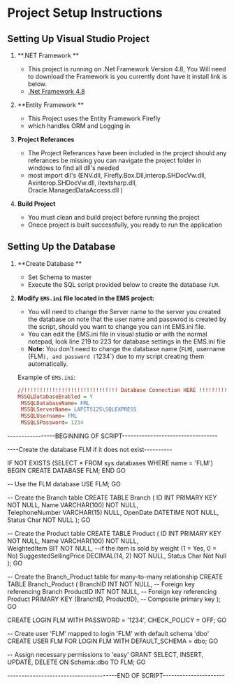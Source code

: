 # Project Setup Instructions


## Setting Up Visual Studio Project
 
1. **.NET Framework  **
   - This project is running on .Net Framework Version 4.8, You Will need to download the Framework is you currently dont have it install link is below.
   - [.Net Framework 4.8](https://dotnet.microsoft.com/en-us/download/dotnet-framework/net48)

2. **Entity Framework  **  
   - This Project uses the Entity Framework Firefly 
   - which handles ORM and Logging in
   
3. **Project Referances**
   - The Project Referances have been included in the project should any referances be missing you can navigate the project folder in windows to find all dll's needed
   - most import dll's (ENV.dll, Firefly.Box.Dll,interop.SHDocVw.dll, Axinterop.SHDocVw.dll, itextsharp.dll, Oracle.ManagedDataAccess.dll )
   
4. **Build Project**
   - You must clean and build project before running the project 
   - Onece project is built successfully, you ready to run the application  
   
   
## Setting Up the Database

1. **Create Database **
   - Set Schema to master
   - Execute the SQL script provided below to create the database `FLM`.
   

2. **Modify `EMS.ini` file located in the EMS project:**
   - You will need to change the Server name to the server you created the database on note that the user name and passwrod is created by the script, should you want to change
	 you can int EMS.ini file.
   - You can edit the EMS.ini file in visual studio or with the normal notepad, look line 219 to 223 for database settings in the EMS.ini file 
   - **Note:** You don't need to change the database name (`FLM`), username (FLM`), and password (`1234`) due to my script creating them automatically.
   
   Example of `EMS.ini`:
   ```ini
   //!!!!!!!!!!!!!!!!!!!!!!!!!!!!!! Database Connection HERE !!!!!!!!!!!!!!!!!!!!!!!!!!!!!
   MSSQLDatabaseEnabled = Y
	MSSQLDatabaseName= FML				
	MSSQLServerName= LAPITS125\SQLEXPRESS	
	MSSQLUsername= FML				
	MSSQLSPassword= 1234


-----------------BEGINNING OF SCRIPT----------------------------------

----Create the database FLM if it does not exist----------

IF NOT EXISTS (SELECT * FROM sys.databases WHERE name = 'FLM')
BEGIN
    CREATE DATABASE FLM;
END
GO

-- Use the FLM database
USE FLM;
GO

-- Create the Branch table
CREATE TABLE Branch (
    ID INT PRIMARY KEY NOT NULL, 
    Name VARCHAR(100) NOT NULL,      
    TelephoneNumber VARCHAR(15) NULL, 
    OpenDate DATETIME NOT NULL,       
	Status Char NOT NULL 
);
GO

-- Create the Product table
CREATE TABLE Product (
    ID INT PRIMARY KEY NOT NULL, 
    Name VARCHAR(100) NOT NULL,       
    WeightedItem BIT NOT NULL,        --if the item is sold by weight (1 = Yes, 0 = No)
    SuggestedSellingPrice DECIMAL(14, 2) NOT NULL, 
	Status Char Not Null 
);
GO

-- Create the Branch_Product table for many-to-many relationship
CREATE TABLE Branch_Product (
    BranchID INT NOT NULL,  -- Foreign key referencing Branch
    ProductID INT NOT NULL, -- Foreign key referencing Product
    PRIMARY KEY (BranchID, ProductID), -- Composite primary key
);
GO

CREATE LOGIN FLM WITH PASSWORD = '1234', CHECK_POLICY = OFF;
GO

-- Create user 'FLM' mapped to login 'FLM' with default schema 'dbo'
CREATE USER FLM FOR LOGIN FLM WITH DEFAULT_SCHEMA = dbo;
GO

-- Assign necessary permissions to 'easy'
GRANT SELECT, INSERT, UPDATE, DELETE ON Schema::dbo TO FLM;
GO

---------------------------------------END OF SCRIPT----------------------
	
	

